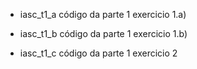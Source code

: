 * iasc_t1_a código da parte 1 exercicio 1.a)

* iasc_t1_b código da parte 1 exercicio 1.b)

* iasc_t1_c código da parte 1 exercicio 2

